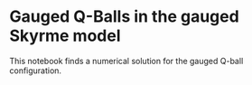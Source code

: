 # Gauged Q-Balls in the gauged Skyrme model
This notebook finds a numerical solution for the gauged Q-ball configuration.
